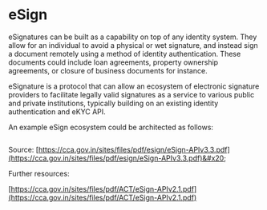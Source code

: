 # eSign

eSignatures can be built as a capability on top of any identity system. They allow for an individual to avoid a physical or wet signature, and instead sign a document remotely using a method of identity authentication. These documents could include loan agreements, property ownership agreements, or closure of business documents for instance.&#x20;

eSignature is a protocol that can allow an ecosystem of electronic signature providers to facilitate legally valid signatures as a service to various public and private institutions, typically building on an existing identity authentication and eKYC API.&#x20;

An example eSign ecosystem could be architected as follows:&#x20;

<figure><img src="https://lh7-us.googleusercontent.com/IC-44mcq600I2fY3nsNotcs747-NeXOERLkH_Jo0N1miAmrxtkZPG2ZpObR0I3CLJdd1vARqtW6KTQSgihWtQSileQT5nHPcRPf1GfZnpOfigEe8g_hJMLtJ-OQovaG3pbU8daVmJJXn82KNEwqsi6c" alt=""><figcaption></figcaption></figure>

Source: [https://cca.gov.in/sites/files/pdf/esign/eSign-APIv3.3.pdf](https://cca.gov.in/sites/files/pdf/esign/eSign-APIv3.3.pdf)&#x20;

Further resources:&#x20;

[https://cca.gov.in/sites/files/pdf/ACT/eSign-APIv2.1.pdf](https://cca.gov.in/sites/files/pdf/ACT/eSign-APIv2.1.pdf)
